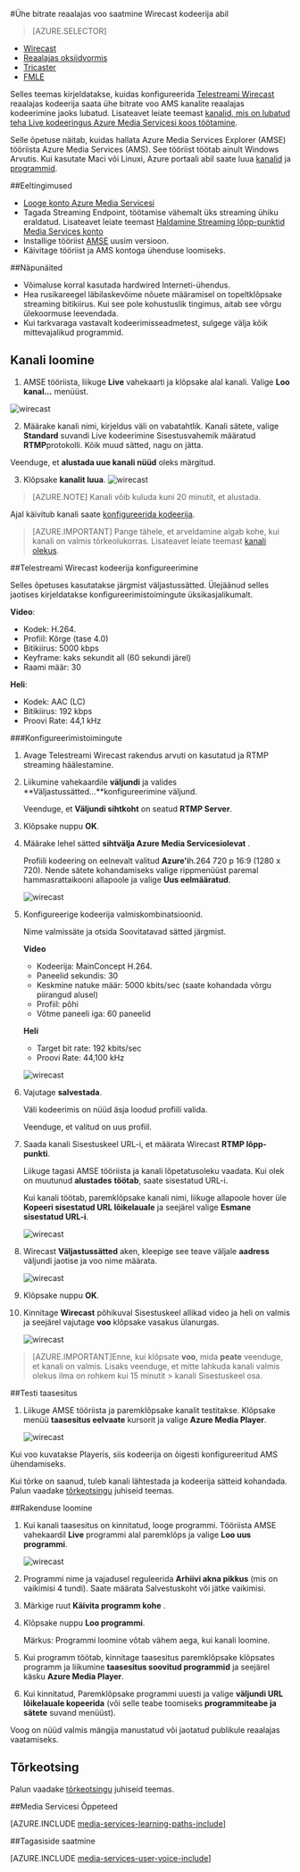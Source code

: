 <properties 
    pageTitle="Konfigureerimine Telestreami Wirecast kodeerija saata ühe bitrate reaalajas voo | Microsoft Azure'i" 
    description="Selles teemas kirjeldatakse, kuidas konfigureerida Wirecast reaalajas kodeerija saata ühe bitrate voo AMS kanalite reaalajas kodeerimine jaoks lubatud. " 
    services="media-services" 
    documentationCenter="" 
    authors="Juliako" 
    manager="erikre" 
    editor=""/>

<tags 
    ms.service="media-services" 
    ms.workload="media" 
    ms.tgt_pltfrm="na" 
    ms.devlang="ne" 
    ms.topic="article" 
    ms.date="10/12/2016"
    ms.author="juliako;cenkdin;anilmur"/>

#<a name="use-the-wirecast-encoder-to-send-a-single-bitrate-live-stream"></a>Ühe bitrate reaalajas voo saatmine Wirecast kodeerija abil

> [AZURE.SELECTOR]
- [Wirecast](media-services-configure-wirecast-live-encoder.md)
- [Reaalajas oksiidvormis](media-services-configure-elemental-live-encoder.md)
- [Tricaster](media-services-configure-tricaster-live-encoder.md)
- [FMLE](media-services-configure-fmle-live-encoder.md)

Selles teemas kirjeldatakse, kuidas konfigureerida [Telestreami Wirecast](http://www.telestream.net/wirecast/overview.htm) reaalajas kodeerija saata ühe bitrate voo AMS kanalite reaalajas kodeerimine jaoks lubatud.  Lisateavet leiate teemast [kanalid, mis on lubatud teha Live kodeeringus Azure Media Servicesi koos töötamine](media-services-manage-live-encoder-enabled-channels.md).

Selle õpetuse näitab, kuidas hallata Azure Media Services Explorer (AMSE) tööriista Azure Media Services (AMS). See tööriist töötab ainult Windows Arvutis. Kui kasutate Maci või Linuxi, Azure portaali abil saate luua [kanalid](media-services-portal-creating-live-encoder-enabled-channel.md#create-a-channel) ja [programmid](media-services-portal-creating-live-encoder-enabled-channel.md#create-and-manage-a-program).


##<a name="prerequisites"></a>Eeltingimused

- [Looge konto Azure Media Servicesi](media-services-portal-create-account.md)
- Tagada Streaming Endpoint, töötamise vähemalt üks streaming ühiku eraldatud. Lisateavet leiate teemast [Haldamine Streaming lõpp-punktid Media Services konto](media-services-portal-manage-streaming-endpoints.md)
- Installige tööriist [AMSE](https://github.com/Azure/Azure-Media-Services-Explorer) uusim versioon.
- Käivitage tööriist ja AMS kontoga ühenduse loomiseks.

##<a name="tips"></a>Näpunäited

- Võimaluse korral kasutada hardwired Interneti-ühendus.
- Hea rusikareegel läbilaskevõime nõuete määramisel on topeltklõpsake streaming bitikiirus. Kui see pole kohustuslik tingimus, aitab see võrgu ülekoormuse leevendada.
- Kui tarkvaraga vastavalt kodeerimisseadmetest, sulgege välja kõik mittevajalikud programmid.


## <a name="create-a-channel"></a>Kanali loomine

1.  AMSE tööriista, liikuge **Live** vahekaarti ja klõpsake alal kanali. Valige **Loo kanal...** menüüst.

![wirecast](./media/media-services-wirecast-live-encoder/media-services-wirecast1.png)

2. Määrake kanali nimi, kirjeldus väli on vabatahtlik. Kanali sätete, valige **Standard** suvandi Live kodeerimine Sisestusvahemik määratud **RTMP**protokolli. Kõik muud sätted, nagu on jätta.


Veenduge, et **alustada uue kanali nüüd** oleks märgitud.

3. Klõpsake **kanalit luua**.
![wirecast](./media/media-services-wirecast-live-encoder/media-services-wirecast2.png)

>[AZURE.NOTE] Kanali võib kuluda kuni 20 minutit, et alustada.

Ajal käivitub kanali saate [konfigureerida kodeerija](media-services-configure-wirecast-live-encoder.md#configure_wirecast_rtmp).

>[AZURE.IMPORTANT] Pange tähele, et arveldamine algab kohe, kui kanali on valmis tõrkeolukorras. Lisateavet leiate teemast [kanali olekus](media-services-manage-live-encoder-enabled-channels.md#states).

##<a id=configure_wirecast_rtmp></a>Telestreami Wirecast kodeerija konfigureerimine

Selles õpetuses kasutatakse järgmist väljastussätted. Ülejäänud selles jaotises kirjeldatakse konfigureerimistoimingute üksikasjalikumalt. 

**Video**:
 
- Kodek: H.264. 
- Profiil: Kõrge (tase 4.0) 
- Bitikiirus: 5000 kbps 
- Keyframe: kaks sekundit all (60 sekundi järel) 
- Raami määr: 30
 
**Heli**:

- Kodek: AAC (LC) 
- Bitikiirus: 192 kbps 
- Proovi Rate: 44,1 kHz


###<a name="configuration-steps"></a>Konfigureerimistoimingute

1. Avage Telestreami Wirecast rakendus arvuti on kasutatud ja RTMP streaming häälestamine.
2. Liikumine vahekaardile **väljundi** ja valides **Väljastussätted...**konfigureerimine väljund.
    
    Veenduge, et **Väljundi sihtkoht** on seatud **RTMP Server**.
3. Klõpsake nuppu **OK**.
4. Määrake lehel sätted **sihtvälja **Azure Media Servicesi**olevat** .
 
    Profiili kodeering on eelnevalt valitud **Azure'i**h.264 720 p 16:9 (1280 x 720). Nende sätete kohandamiseks valige rippmenüüst paremal hammasrattaikooni allapoole ja valige **Uus eelmääratud**.

    ![wirecast](./media/media-services-wirecast-live-encoder/media-services-wirecast3.png)

5. Konfigureerige kodeerija valmiskombinatsioonid.

    Nime valmissäte ja otsida Soovitatavad sätted järgmist.

    **Video**
    
    - Kodeerija: MainConcept H.264.
    - Paneelid sekundis: 30
    - Keskmine natuke määr: 5000 kbits/sec (saate kohandada võrgu piirangud alusel)
    - Profiil: põhi
    - Võtme paneeli iga: 60 paneelid

    **Heli**

    - Target bit rate: 192 kbits/sec
    - Proovi Rate: 44,100 kHz
     
    ![wirecast](./media/media-services-wirecast-live-encoder/media-services-wirecast4.png)

6. Vajutage **salvestada**.

    Väli kodeerimis on nüüd äsja loodud profiili valida. 

    Veenduge, et valitud on uus profiil.

7. Saada kanali Sisestuskeel URL-i, et määrata Wirecast **RTMP lõpp-punkti**.
    
    Liikuge tagasi AMSE tööriista ja kanali lõpetatusoleku vaadata. Kui olek on muutunud **alustades** **töötab**, saate sisestatud URL-i.
      
    Kui kanali töötab, paremklõpsake kanali nimi, liikuge allapoole hover üle **Kopeeri sisestatud URL lõikelauale** ja seejärel valige **Esmane sisestatud URL-i**.  
    
    ![wirecast](./media/media-services-wirecast-live-encoder/media-services-wirecast6.png)

8. Wirecast **Väljastussätted** aken, kleepige see teave väljale **aadress** väljundi jaotise ja voo nime määrata. 


    ![wirecast](./media/media-services-wirecast-live-encoder/media-services-wirecast5.png)

9. Klõpsake nuppu **OK**.

10. Kinnitage **Wirecast** põhikuval Sisestuskeel allikad video ja heli on valmis ja seejärel vajutage **voo** klõpsake vasakus ülanurgas.

    ![wirecast](./media/media-services-wirecast-live-encoder/media-services-wirecast7.png)

>[AZURE.IMPORTANT]Enne, kui klõpsate **voo**, mida **peate** veenduge, et kanali on valmis. 
>Lisaks veenduge, et mitte lahkuda kanali valmis olekus ilma on rohkem kui 15 minutit > kanali Sisestuskeel osa.

##<a name="test-playback"></a>Testi taasesitus
  
1. Liikuge AMSE tööriista ja paremklõpsake kanalit testitakse. Klõpsake menüü **taasesitus eelvaate** kursorit ja valige **Azure Media Player**.  

    ![wirecast](./media/media-services-wirecast-live-encoder/media-services-wirecast8.png)

Kui voo kuvatakse Playeris, siis kodeerija on õigesti konfigureeritud AMS ühendamiseks. 

Kui tõrke on saanud, tuleb kanali lähtestada ja kodeerija sätteid kohandada. Palun vaadake [tõrkeotsingu](media-services-troubleshooting-live-streaming.md) juhiseid teemas.  

##<a name="create-a-program"></a>Rakenduse loomine

1. Kui kanali taasesitus on kinnitatud, looge programmi. Tööriista AMSE vahekaardil **Live** programmi alal paremklõps ja valige **Loo uus programmi**.  

    ![wirecast](./media/media-services-wirecast-live-encoder/media-services-wirecast9.png)

2. Programmi nime ja vajadusel reguleerida **Arhiivi akna pikkus** (mis on vaikimisi 4 tundi). Saate määrata Salvestuskoht või jätke vaikimisi.  
3. Märkige ruut **Käivita programm kohe** .
4. Klõpsake nuppu **Loo programmi**.  
  
    Märkus: Programmi loomine võtab vähem aega, kui kanali loomine.    
 
5. Kui programm töötab, kinnitage taasesitus paremklõpsake klõpsates programm ja liikumine **taasesitus soovitud programmid** ja seejärel käsku **Azure Media Player**.  
6. Kui kinnitatud, Paremklõpsake programmi uuesti ja valige **väljundi URL lõikelauale kopeerida** (või selle teabe toomiseks **programmiteabe ja sätete** suvand menüüst). 

Voog on nüüd valmis mängija manustatud või jaotatud publikule reaalajas vaatamiseks.  


## <a name="troubleshooting"></a>Tõrkeotsing
 
Palun vaadake [tõrkeotsingu](media-services-troubleshooting-live-streaming.md) juhiseid teemas. 

##<a name="media-services-learning-paths"></a>Media Servicesi Õppeteed

[AZURE.INCLUDE [media-services-learning-paths-include](../../includes/media-services-learning-paths-include.md)]

##<a name="provide-feedback"></a>Tagasiside saatmine

[AZURE.INCLUDE [media-services-user-voice-include](../../includes/media-services-user-voice-include.md)]
